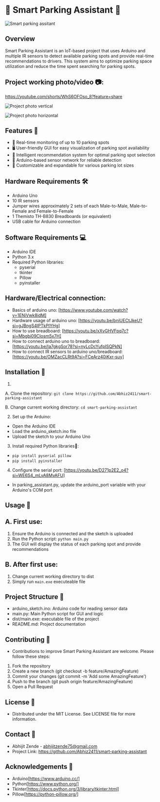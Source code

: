 # 🚗 Smart Parking Assistant 🚗

![Smart parking assitant](https://github.com/user-attachments/assets/2f5b9c30-dca9-4eb6-8bda-0e5984f3cf11)

## Overview
Smart Parking Assistant is an IoT-based project that uses Arduino and multiple IR sensors to detect available parking spots and provide real-time recommendations to drivers. This system aims to optimize parking space utilization and reduce the time spent searching for parking spots.

## Project working photo/video 📷:
https://youtube.com/shorts/WhS6OFOso_8?feature=share

![Project photo vertical](https://github.com/user-attachments/assets/cb80273a-ab8f-4f52-b6ee-497e73a39518)

![Project photo horizontal](https://github.com/user-attachments/assets/cd534a34-9e2d-4e9a-a809-7aceceeb5164)


## Features 🌟
- 📡 Real-time monitoring of up to 10 parking spots
- 🖥️ User-friendly GUI for easy visualization of parking spot availability
- 🤖 Intelligent recommendation system for optimal parking spot selection
- 🔌 Arduino-based sensor network for reliable detection
- 🔧 Customizable and expandable for various parking lot sizes

## Hardware Requirements 🛠️
- Arduino Uno
- 10 IR sensors
- Jumper wires approximately 2 sets of each Male-to-Male, Male-to-Female and Female-to-Female
- 1 Themisto TH-B830 Breadboards (or equivalent)
- USB cable for Arduino connection

## Software Requirements 💻
- Arduino IDE
- Python 3.x
- Required Python libraries:
  - pyserial
  - tkinter
  - Pillow
  - pyinstaller

## Hardware/Electrical connection:
- Basics of arduino uno: [https://www.youtube.com/watch?v=1ENiVwk8idM]
- Hardware usage of arduino uno: [https://youtu.be/bniUECtJkeU?si=gJBngS4IPTkPIYHg]
- How to use breadboard: [https://youtu.be/xXvGHVFpq7c?si=Mbgbi09CIosm5x7H]
- How to connect arduino uno to breadboard: [https://youtu.be/Ia7gkgSor78?si=nyLcDcYufpISQPkN]
- How to connect IR sensors to arduino uno/breadboard: [https://youtu.be/OMZacCLRt9A?si=FCeArz40iKxr-suy] 

## Installation 📝

1. 
A. Clone the repository:
   ```git clone https://github.com/Abhiz2411/smart-parking-assistant```
   
B. Change current working directory:
   ```cd smart-parking-assistant```

2. Set up the Arduino:
- Open the Arduino IDE
- Load the arduino_sketch.ino file
- Upload the sketch to your Arduino Uno

3. Install required Python libraries🐍:
- ```pip install pyserial pillow```
- ```pip install pyinstaller```

4. Configure the serial port: [https://youtu.be/D271p2E2_o4?si=WE6S4_mLvA8MvAFU]
- In parking_assistant.py, update the arduino_port variable with your Arduino's COM port

## Usage 🚀
## A. First use:
1. Ensure the Arduino is connected and the sketch is uploaded
2. Run the Python script: 
```python main.py```
3. The GUI will display the status of each parking spot and provide recommendations

## B. After first use:
1. Change current working directory to dist
2. Simply run `main.exe` executeable file

## Project Structure 📂
- arduino_sketch.ino: Arduino code for reading sensor data
- main.py: Main Python script for GUI and logic
- dist/main.exe: executable file of the project
- README.md: Project documentation

## Contributing 🤝
- Contributions to improve Smart Parking Assistant are welcome. Please follow these steps:
1) Fork the repository
2) Create a new branch (git checkout -b feature/AmazingFeature)
3) Commit your changes (git commit -m 'Add some AmazingFeature')
4) Push to the branch (git push origin feature/AmazingFeature)
5) Open a Pull Request

## License 📜
- Distributed under the MIT License. See LICENSE file for more information.

## Contact 📧
- Abhijit Zende - abhijitzende75@gmail.com
- Project Link: https://github.com/Abhiz2411/smart-parking-assistant

## Acknowledgements 🙏
- Arduino[https://www.arduino.cc/]
- Python[https://www.python.org/]
- Tkinter[https://docs.python.org/3/library/tkinter.html]
- Pillow[https://python-pillow.org/]
